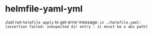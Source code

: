 # helmfile-yaml-yml

Just run `helmfile apply` to get error message: `in ./helmfile.yaml: [assertion failed: unexpected dir entry : it mnust be a abs path]`
